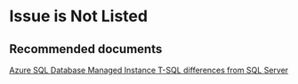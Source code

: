 <properties
	pageTitle="Features/Issue is Not Listed"
	description="Features/Issue is Not Listed"
	service="microsoft.sql"
	resource="servers"
	authors="mlandzic"
	displayOrder=""
	selfHelpType="generic"
	supportTopicIds="32594724"
	resourceTags=""
	productPesIds="16259"
	cloudEnvironments="public"
/>

# Issue is Not Listed

## **Recommended documents**
[Azure SQL Database Managed Instance T-SQL differences from SQL Server](https://docs.microsoft.com/en-us/azure/sql-database/sql-database-managed-instance-transact-sql-information)
